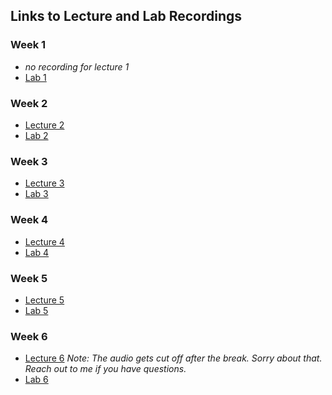 ## Links to Lecture and Lab Recordings

### Week 1
* *no recording for lecture 1*
* [Lab 1](https://georgetown.zoom.us/rec/share/t8evhWutZLS-jN8Gd40CL5JSe_kDJy152OwBqXoofHkOPeDhCqUihJ-FmfrLzb_G.dVkJPtbR6z9xkR21?startTime=1724881193000)

### Week 2
* [Lecture 2](https://georgetown.zoom.us/rec/share/BRIuLlEHPzQGADdngiHB6D2KG9eBaOsDcJqaGUNNRxseKi5TYGY4uz64u8PxzKyS.tYNNgPqWwsjm-6cQ?startTime=1725918269000)
* [Lab 2](https://georgetown.zoom.us/rec/share/I9J4ibYDONxR9k1U_udTzd4T6Jvc30JIBAKTUFImxY4eiAY6GPg_6A0mRtoq4S3a.tbwlyQcAVldmettL?startTime=1726091026000)

### Week 3
* [Lecture 3](https://georgetown.zoom.us/rec/share/7z7rX92njO9PqVt-Ji2541Wx7D4ck1TT9eo6Bc7npEPjy8B--UVWG3OuTaU7uT3w.73ltRt9YocgzwTS3?startTime=1726523146000)
* [Lab 3](https://georgetown.zoom.us/rec/share/RXRvjLt6yii_I-OpzClitY_CDY8dD7vekfsky2THeJ9hhNTAXEt3V0kl-qgFwpmG.ZbPJMQXXkLlzmUJi?startTime=1726695890000)

### Week 4
* [Lecture 4](https://georgetown.zoom.us/rec/share/aVWwUfriixuzb7Uyw-glNVXknMZu9WvPPKUoecBTL4jNdGr3h7MBNDpvmVJ2_9JR.2IS4zP7TFMY2VwUl?startTime=1727127947000)
* [Lab 4](https://georgetown.zoom.us/rec/share/uCnx7rzh0KaEatmKlcNOovha65vBYWqr9CYtb7AJYMITr9FfN-JxZWPTebzaI3Xx.nvXayMtJMn0hxJX0?startTime=1727300652000)

### Week 5
* [Lecture 5](https://georgetown.zoom.us/rec/share/tBxbHsrNJu1fjU8nIz7jm8nrB7HshMeRKsUT_Wa6nqQJpf_w9VyVeIOP9mBMpWiX.c5AFIV6JRmoLXVbn?startTime=1727732664000)
* [Lab 5](https://georgetown.zoom.us/rec/share/Sr7J1A7Q5bX7eXY9xfGMKEMEYiX_-mZVcDKSJNb6Fyz56_pQyp5-AYcsoFlOsqjF.jug-WAqrm_LMr7Ki?startTime=1727905479000)

### Week 6
* [Lecture 6](https://georgetown.zoom.us/rec/share/-gFLwY6a1BgxvXCiIfl4CYefA0y0LDuylWSYd0-gE4ghdj5-stuuNeWN7A-JRva0.1Je_CuRQoSay1LdM?startTime=1728337398000) *Note: The audio gets cut off after the break. Sorry about that. Reach out to me if you have questions.*
* [Lab 6](https://georgetown.zoom.us/rec/share/P0SsHrUBMYtwndZhZEMYCxNRHHXW0bYEikRYNQkAIaxZ8K1I-nfH9Mbn6vvulzIg.IAtjTVg-0ZyL7KCi?startTime=1728510297000)
